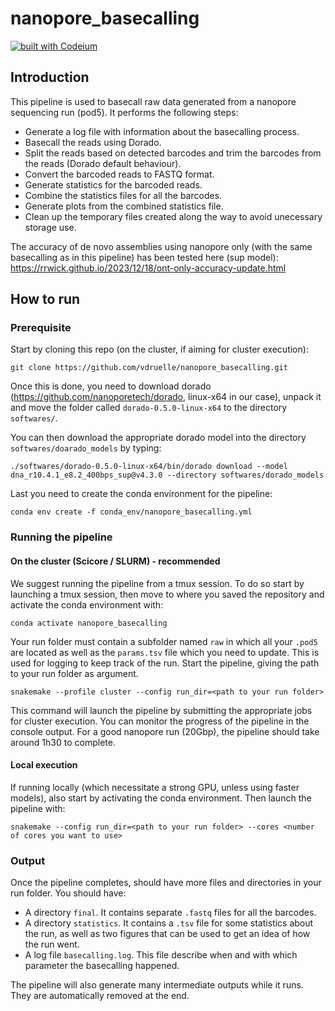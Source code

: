 # nanopore_basecalling

[![built with Codeium](https://codeium.com/badges/main)](https://codeium.com)

## Introduction
This pipeline is used to basecall raw data generated from a nanopore sequencing run (pod5). It performs the following steps:

- Generate a log file with information about the basecalling process.
- Basecall the reads using Dorado.
- Split the reads based on detected barcodes and trim the barcodes from the reads (Dorado default behaviour).
- Convert the barcoded reads to FASTQ format.
- Generate statistics for the barcoded reads.
- Combine the statistics files for all the barcodes.
- Generate plots from the combined statistics file.
- Clean up the temporary files created along the way to avoid unecessary storage use.

The accuracy of de novo assemblies using nanopore only (with the same basecalling as in this pipeline) has been tested here (sup model): https://rrwick.github.io/2023/12/18/ont-only-accuracy-update.html

## How to run

### Prerequisite
Start by cloning this repo (on the cluster, if aiming for cluster execution):
```
git clone https://github.com/vdruelle/nanopore_basecalling.git
```

Once this is done, you need to download dorado (https://github.com/nanoporetech/dorado, linux-x64 in our case), unpack it and move the folder called `dorado-0.5.0-linux-x64` to the directory `softwares/`.

You can then download the appropriate dorado model into the directory `softwares/doarado_models` by typing:
```
./softwares/dorado-0.5.0-linux-x64/bin/dorado download --model dna_r10.4.1_e8.2_400bps_sup@v4.3.0 --directory softwares/dorado_models
```

Last you need to create the conda environment for the pipeline:
```
conda env create -f conda_env/nanopore_basecalling.yml
```

### Running the pipeline
#### On the cluster (Scicore / SLURM) - recommended
We suggest running the pipeline from a tmux session. To do so start by launching a tmux session, then move to where you saved the repository and activate the conda environment with:

```
conda activate nanopore_basecalling
```

Your run folder must contain a subfolder named `raw` in which all your `.pod5` are located as well as the `params.tsv` file which you need to update. This is used for logging to keep track of the run. Start the pipeline, giving the path to your run folder as argument.
```
snakemake --profile cluster --config run_dir=<path to your run folder>
```
This command will launch the pipeline by submitting the appropriate jobs for cluster execution.
You can monitor the progress of the pipeline in the console output. For a good nanopore run (20Gbp), the pipeline should take around 1h30 to complete.

#### Local execution
If running locally (which necessitate a strong GPU, unless using faster models), also start by activating the conda environment. Then launch the pipeline with:

```
snakemake --config run_dir=<path to your run folder> --cores <number of cores you want to use>
```

### Output
Once the pipeline completes, should have more files and directories in your run folder. You should have:
- A directory `final`. It contains separate `.fastq` files for all the barcodes.
- A directory `statistics`. It contains a `.tsv` file for some statistics about the run, as well as two figures that can be used to get an idea of how the run went.
- A log file `basecalling.log`. This file describe when and with which parameter the basecalling happened.

The pipeline will also generate many intermediate outputs while it runs. They are automatically removed at the end.